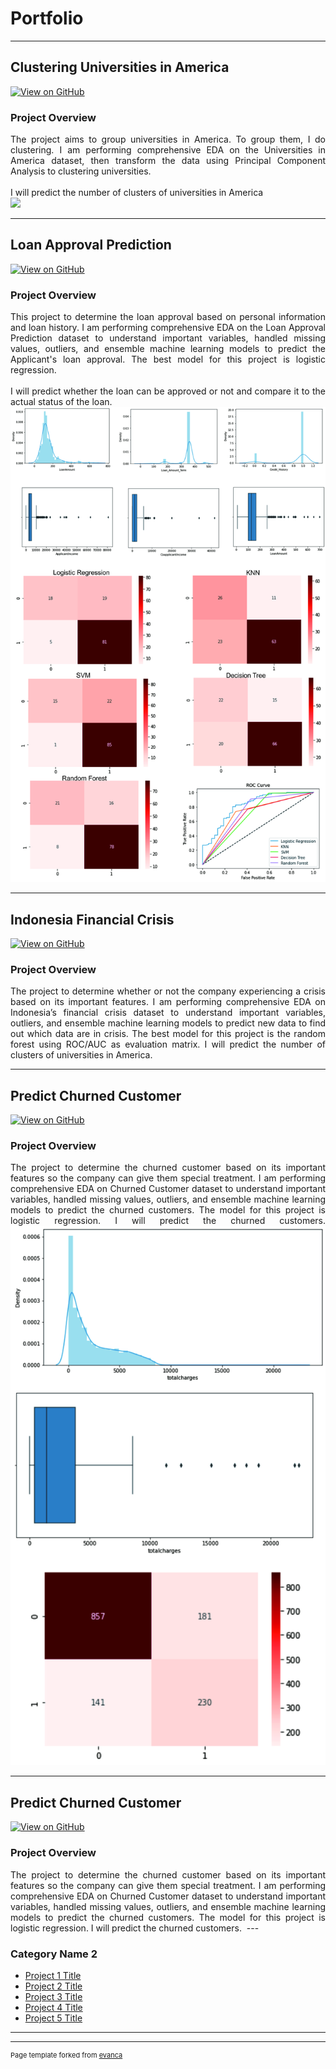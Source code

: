 # Portfolio

---

## Clustering Universities in America
[![View on GitHub](https://img.shields.io/badge/GitHub-View_on_GitHub-blue?logo=GitHub)](https://github.com/lailasamsia/Clustering-Universities-in-America)

### Project Overview
<div style="text-align: justify">
The project aims to group universities in America. To group them, I do clustering.
I am performing comprehensive EDA on the Universities in America dataset, then transform the data using Principal
Component Analysis to clustering universities.
<br><br>
I will predict the number of clusters of universities in America</div>
<img src="images/au_output.jpg"/>

---

## Loan Approval Prediction
[![View on GitHub](https://img.shields.io/badge/GitHub-View_on_GitHub-blue?logo=GitHub)](https://github.com/lailasamsia/Loan-Approval-Prediction)

### Project Overview
<div style="text-align: justify">
This project to determine the loan approval based on personal information and loan history. I am performing comprehensive EDA on the Loan Approval Prediction dataset to understand important variables, handled missing values, outliers, and ensemble machine learning models to predict the Applicant's loan approval. The best model for this project is logistic regression.
<br><br>
I will predict whether the loan can be approved or not and compare it to the actual status of the loan.</div>

<img src="images/lap_output.jpg"/>

---

## Indonesia Financial Crisis
[![View on GitHub](https://img.shields.io/badge/GitHub-View_on_GitHub-blue?logo=GitHub)](https://github.com/lailasamsia/Clustering-Universities-in-America)

### Project Overview
<div style="text-align: justify">
The project to determine whether or not the company experiencing a crisis based on its important features. 
I am performing comprehensive EDA on Indonesia’s financial crisis dataset to understand important variables,
outliers, and ensemble machine learning models to predict new data to find out which data are in crisis. The 
best model for this project is the random forest using ROC/AUC as evaluation matrix.
I will predict the number of clusters of universities in America.


---


## Predict Churned Customer
[![View on GitHub](https://img.shields.io/badge/GitHub-View_on_GitHub-blue?logo=GitHub)](https://github.com/lailasamsia/Predict-Churned-Customer)

### Project Overview
<div style="text-align: justify">
The project to determine the churned customer based on its important features so the company can give them special treatment. 
I am performing comprehensive EDA on Churned Customer dataset to understand important variables, handled missing values,
outliers, and ensemble machine learning models to predict the churned customers. The model for this project is logistic regression.
I will predict the churned customers.
<img src="images/cc.jpg"/>
  
---  

## Predict Churned Customer
[![View on GitHub](https://img.shields.io/badge/GitHub-View_on_GitHub-blue?logo=GitHub)](https://github.com/lailasamsia/Predict-Churned-Customer)
### Project Overview
<div style="text-align: justify">
The project to determine the churned customer based on its important features so the company can give them special treatment. 
I am performing comprehensive EDA on Churned Customer dataset to understand important variables, handled missing values,
outliers, and ensemble machine learning models to predict the churned customers. The model for this project is logistic regression.
I will predict the churned customers.
<img src=""/>
---

### Category Name 2

- [Project 1 Title](http://example.com/)
- [Project 2 Title](http://example.com/)
- [Project 3 Title](http://example.com/)
- [Project 4 Title](http://example.com/)
- [Project 5 Title](http://example.com/)

---




---
<p style="font-size:11px">Page template forked from <a href="https://github.com/evanca/quick-portfolio">evanca</a></p>
<!-- Remove above link if you don't want to attibute -->
